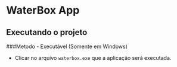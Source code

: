 # WaterBox App

## Executando o projeto

###Metodo - Executável (Somente em Windows)

- Clicar no arquivo `waterbox.exe` que a aplicação será executada.